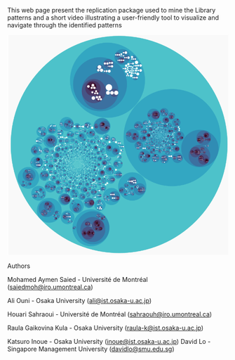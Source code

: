 This web page present the replication package used to mine the Library patterns and a short video illustrating a user-friendly tool to visualize and navigate through the identified patterns

![Libcup Visualisation](LibCupVisualisation.png)

Authors

Mohamed Aymen Saied - Université de Montréal (saiedmoh@iro.umontreal.ca)

Ali Ouni - Osaka University (ali@ist.osaka-u.ac.jp)

Houari Sahraoui - Université de Montréal  (sahraouh@iro.umontreal.ca)

Raula Gaikovina Kula - Osaka University (raula-k@ist.osaka-u.ac.jp)

Katsuro Inoue - Osaka University (inoue@ist.osaka-u.ac.jp)
 David Lo - Singapore Management University (davidlo@smu.edu.sg)
